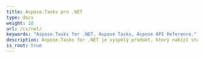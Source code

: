```yaml
---
title: Aspose.Tasks pro .NET
type: docs
weight: 10
url: /cs/net/
keywords: "Aspose.Tasks for .NET, Aspose Tasks, Aspose API Reference."
description: Aspose.Tasks for .NET je vyspělý produkt, který nabízí stabilitu a flexibilitu.
is_root: true
---
```

